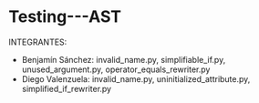 # Testing---AST

INTEGRANTES:

- Benjamín Sánchez: invalid_name.py, simplifiable_if.py, unused_argument.py, operator_equals_rewriter.py
- Diego Valenzuela: invalid_name.py, uninitialized_attribute.py, simplified_if_rewriter.py